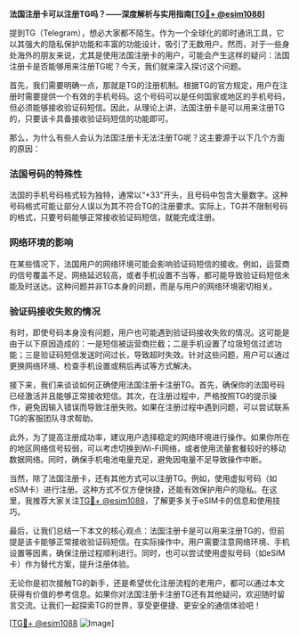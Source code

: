 **法国注册卡可以注册TG吗？——深度解析与实用指南[[TG💪+ @esim1088](https://t.me/s/esim1088)]**

提到TG（Telegram），想必大家都不陌生。作为一个全球化的即时通讯工具，它以其强大的隐私保护功能和丰富的功能设计，吸引了无数用户。然而，对于一些身处海外的朋友来说，尤其是使用法国注册卡的用户，可能会产生这样的疑问：法国注册卡是否能够用来注册TG呢？今天，我们就来深入探讨这个问题。

首先，我们需要明确一点，那就是TG的注册机制。根据TG的官方规定，用户在注册时需要提供一个有效的手机号码。这个号码可以是任何国家或地区的手机号码，但必须能够接收验证码短信。因此，从理论上讲，法国注册卡是可以用来注册TG的，只要该卡具备接收验证码短信的功能即可。

那么，为什么有些人会认为法国注册卡无法注册TG呢？这主要源于以下几个方面的原因：

### 法国号码的特殊性

法国的手机号码格式较为独特，通常以“+33”开头，且号码中包含大量数字。这种号码格式可能让部分人误以为其不符合TG的注册要求。实际上，TG并不限制号码的格式，只要号码能够正常接收验证码短信，就能完成注册。

### 网络环境的影响

在某些情况下，法国用户的网络环境可能会影响验证码短信的接收。例如，运营商的信号覆盖不足、网络延迟较高，或者手机设置不当等，都可能导致验证码短信未能及时送达。这种问题并非TG本身的问题，而是与用户的网络环境密切相关。

### 验证码接收失败的情况

有时，即使号码本身没有问题，用户也可能遇到验证码接收失败的情况。这可能是由于以下原因造成的：一是短信被运营商拦截；二是手机设置了垃圾短信过滤功能；三是验证码短信发送时间过长，导致超时失效。针对这些问题，用户可以通过更换网络环境、检查手机设置或稍后再试等方式解决。

接下来，我们来谈谈如何正确使用法国注册卡注册TG。首先，确保你的法国号码已经激活并且能够正常接收短信。其次，在注册过程中，严格按照TG的提示操作，避免因输入错误而导致注册失败。如果在注册过程中遇到问题，可以尝试联系TG的客服团队寻求帮助。

此外，为了提高注册成功率，建议用户选择稳定的网络环境进行操作。如果你所在的地区网络信号较弱，可以考虑切换到Wi-Fi网络，或者使用流量套餐较好的移动数据网络。同时，确保手机电池电量充足，避免因电量不足导致操作中断。

当然，除了法国注册卡，还有其他方式可以注册TG。例如，使用虚拟号码（如eSIM卡）进行注册。这种方式不仅方便快捷，还能有效保护用户的隐私。在这里，我推荐大家关注[TG💪+ @esim1088](https://t.me/s/esim1088)，了解更多关于eSIM卡的信息和使用技巧。

最后，让我们总结一下本文的核心观点：法国注册卡是可以用来注册TG的，但前提是该卡能够正常接收验证码短信。在实际操作中，用户需要注意网络环境、手机设置等因素，确保注册过程顺利进行。同时，也可以尝试使用虚拟号码（如eSIM卡）作为替代方案，提升注册体验。

无论你是初次接触TG的新手，还是希望优化注册流程的老用户，都可以通过本文获得有价值的参考信息。如果你对法国注册卡注册TG还有其他疑问，欢迎随时留言交流。让我们一起探索TG的世界，享受更便捷、更安全的通信体验吧！

[[TG💪+ @esim1088](https://t.me/s/esim1088) ![Image](https://i.postimg.cc/4NQfJmqS/Snipaste-2025-05-13-00-14-12.png)]